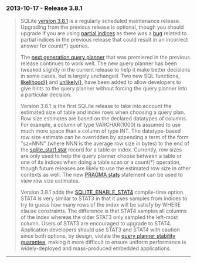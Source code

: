 ### 2013\-10\-17 \- Release 3\.8\.1


> SQLite [version 3\.8\.1](releaselog/3_8_1.html) is a regularly scheduled maintenance release.
>  Upgrading from the previous release is optional, though you should upgrade
>  if you are using [partial indices](partialindex.html) as there was a
>  [bug](https://www.sqlite.org/src/info/a5c8ed66ca) related to partial
>  indices in the previous release that could result in an incorrect answer
>  for count(\*) queries.
> 
> 
>  The [next generation query planner](queryplanner-ng.html) that was premiered in the previous
>  release continues to work well.
>  The new query planner has been tweaked slightly
>  in the current release to help it make better decisions in some
>  cases, but is largely unchanged. Two new SQL functions, [likelihood()](lang_corefunc.html#likelihood) and
>  [unlikely()](lang_corefunc.html#unlikely), have been added to allow developers to give hints to the
>  query planner without forcing the query planner into a particular decision.
> 
> 
>  Version 3\.8\.1 is the first SQLite release to take into account the
>  estimated size of table and index rows when choosing a query plan.
>  Row size estimates are based on the declared datatypes of columns.
>  For example, a column of type VARCHAR(1000\) is assumed
>  to use much more space than a column of type INT. The datatype\-based
>  row size estimate can be
>  overridden by appending a term of the form "sz\=NNN" (where NNN is the
>  average row size in bytes) to the end of the [sqlite\_stat1\.stat](fileformat2.html#stat1tab)
>  record for a table or index. Currently, row sizes are only used to help the
>  query planner choose between a table or one of its indices when doing a
>  table scan or a count(\*) operation, though future releases are likely
>  to use the estimated row size in other contexts as well. The new
>  [PRAGMA stats](pragma.html#pragma_stats) statement can be used to view row size estimates.
> 
> 
>  Version 3\.8\.1 adds the [SQLITE\_ENABLE\_STAT4](compile.html#enable_stat4) compile\-time option.
>  STAT4 is very similar to STAT3 in that it uses samples from indices to
>  try to guess how many rows of the index will be satisfy by WHERE clause
>  constraints. The difference is that STAT4 samples all columns of the
>  index whereas the older STAT3 only sampled the left\-most column. Users
>  of STAT3 are encouraged to upgrade to STAT4\. Application developers should
>  use STAT3 and STAT4 with caution since both options, by design, violate
>  the [query planner stability guarantee](queryplanner-ng.html#qpstab), making it more difficult to ensure
>  uniform performance is widely\-deployed and mass\-produced embedded
>  applications.



---

